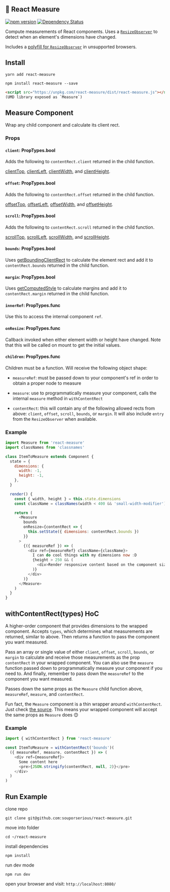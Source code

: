 ## 📏 React Measure

[![npm version](https://badge.fury.io/js/react-measure.svg)](https://badge.fury.io/js/react-measure)
[![Dependency Status](https://david-dm.org/souporserious/react-measure.svg)](https://david-dm.org/souporserious/react-measure)

Compute measurements of React components. Uses a
[`ResizeObserver`](https://developers.google.com/web/updates/2016/10/resizeobserver)
to detect when an element's dimensions have changed.

Includes a
[polyfill for `ResizeObserver`](https://github.com/que-etc/resize-observer-polyfill)
in unsupported browsers.

## Install

`yarn add react-measure`

`npm install react-measure --save`

```html
<script src="https://unpkg.com/react-measure/dist/react-measure.js"></script>
(UMD library exposed as `Measure`)
```

## Measure Component

Wrap any child component and calculate its client rect.

### Props

#### `client`: PropTypes.bool

Adds the following to `contentRect.client` returned in the child function.

[clientTop](https://developer.mozilla.org/en-US/docs/Web/API/Element/clientTop),
[clientLeft](https://developer.mozilla.org/en-US/docs/Web/API/Element/clientLeft),
[clientWidth](https://developer.mozilla.org/en-US/docs/Web/API/Element/clientWidth),
and
[clientHeight](https://developer.mozilla.org/en-US/docs/Web/API/Element/clientHeight).

#### `offset`: PropTypes.bool

Adds the following to `contentRect.offset` returned in the child function.

[offsetTop](https://developer.mozilla.org/en-US/docs/Web/API/HTMLElement/offsetTop),
[offsetLeft](https://developer.mozilla.org/en-US/docs/Web/API/HTMLElement/offsetLeft),
[offsetWidth](https://developer.mozilla.org/en-US/docs/Web/API/HTMLElement/offsetWidth),
and
[offsetHeight](https://developer.mozilla.org/en-US/docs/Web/API/HTMLElement/offsetHeight).

#### `scroll`: PropTypes.bool

Adds the following to `contentRect.scroll` returned in the child function.

[scrollTop](https://developer.mozilla.org/en-US/docs/Web/API/Element/scrollTop),
[scrollLeft](https://developer.mozilla.org/en-US/docs/Web/API/Element/scrollLeft),
[scrollWidth](https://developer.mozilla.org/en-US/docs/Web/API/Element/scrollWidth),
and
[scrollHeight](https://developer.mozilla.org/en-US/docs/Web/API/Element/scrollHeight).

#### `bounds`: PropTypes.bool

Uses
[getBoundingClientRect](https://developer.mozilla.org/en-US/docs/Web/API/Element/getBoundingClientRect)
to calculate the element rect and add it to `contentRect.bounds` returned in the
child function.

#### `margin`: PropTypes.bool

Uses
[getComputedStyle](https://developer.mozilla.org/en-US/docs/Web/API/Window/getComputedStyle)
to calculate margins and add it to `contentRect.margin` returned in the child
function.

#### `innerRef`: PropTypes.func

Use this to access the internal component `ref`.

#### `onResize`: PropTypes.func

Callback invoked when either element width or height have changed. Note that
this will be called on mount to get the initial values.

#### `children`: PropTypes.func

Children must be a function. Will receive the following object shape:

- `measureRef`: must be passed down to your component's ref in order to obtain a
  proper node to measure

- `measure`: use to programmatically measure your component, calls the internal
  `measure` method in `withContentRect`

- `contentRect`: this will contain any of the following allowed rects from
  above: `client`, `offset`, `scroll`, `bounds`, or `margin`. It will also
  include `entry` from the `ResizeObserver` when available.

### Example

```javascript
import Measure from 'react-measure'
import classNames from 'classnames'

class ItemToMeasure extends Component {
  state = {
    dimensions: {
      width: -1,
      height: -1,
    },
  }

  render() {
    const { width, height } = this.state.dimensions
    const className = classNames(width < 400 && 'small-width-modifier')

    return (
      <Measure
        bounds
        onResize={contentRect => {
          this.setState({ dimensions: contentRect.bounds })
        }}
      >
        {({ measureRef }) => (
          <div ref={measureRef} className={className}>
            I can do cool things with my dimensions now :D
            {height > 250 && (
              <div>Render responsive content based on the component size!</div>
            )}
          </div>
        )}
      </Measure>
    )
  }
}
```

## withContentRect(types) HoC

A higher-order component that provides dimensions to the wrapped component.
Accepts `types`, which determines what measurements are returned, similar to
above. Then returns a function to pass the component you want measured.

Pass an array or single value of either `client`, `offset`, `scroll`, `bounds`,
or `margin` to calculate and receive those measurements as the prop
`contentRect` in your wrapped component. You can also use the `measure` function
passed down to programmatically measure your component if you need to. And
finally, remember to pass down the `measureRef` to the component you want
measured.

Passes down the same props as the `Measure` child function above, `measureRef`,
`measure`, and `contentRect`.

Fun fact, the `Measure` component is a thin wrapper around `withContentRect`.
Just check
[the source](https://github.com/souporserious/react-measure/blob/master/src/Measure.jsx).
This means your wrapped component will accept the same props as `Measure` does
😊

### Example

```javascript
import { withContentRect } from 'react-measure'

const ItemToMeasure = withContentRect('bounds')(
  ({ measureRef, measure, contentRect }) => (
    <div ref={measureRef}>
      Some content here
      <pre>{JSON.stringify(contentRect, null, 2)}</pre>
    </div>
  )
)
```

## Run Example

clone repo

`git clone git@github.com:souporserious/react-measure.git`

move into folder

`cd ~/react-measure`

install dependencies

`npm install`

run dev mode

`npm run dev`

open your browser and visit: `http://localhost:8080/`
